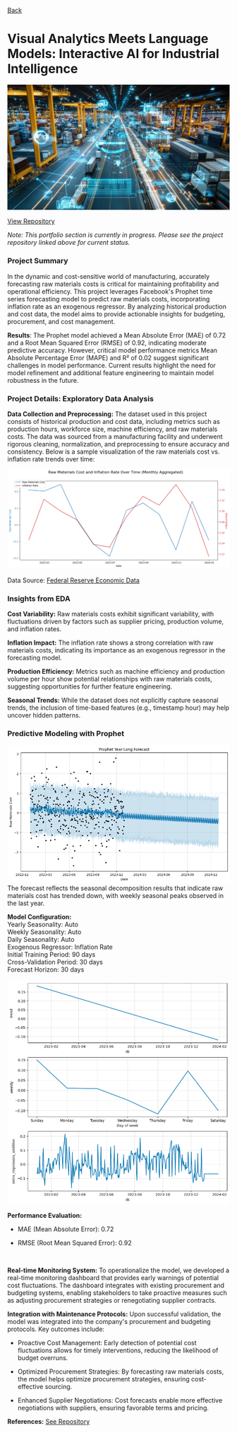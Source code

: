 [Back](https://zenjen-devs.github.io)

# Visual Analytics Meets Language Models: Interactive AI for Industrial Intelligence

<img src="images/llm_manufacturing_banner.jpeg?raw=true" title="Source: Adobe Images"/>


[View Repository](https://github.com/zenjen-dev/ml-projects) <br>


*Note: This portfolio section is currently in progress. Please see the project repository linked above for current  status.*

<h3> Project Summary </h3>

In the dynamic and cost-sensitive world of manufacturing, accurately forecasting raw materials costs is critical for maintaining profitability and operational efficiency. This project leverages Facebook's Prophet time series forecasting model to predict raw materials costs, incorporating inflation rate as an exogenous regressor. By analyzing historical production and cost data, the model aims to provide actionable insights for budgeting, procurement, and cost management.

**Results**: The Prophet model achieved a Mean Absolute Error (MAE) of 0.72 and a Root Mean Squared Error (RMSE) of 0.92, indicating moderate predictive accuracy. However, critical model performance metrics Mean Absolute Percentage Error (MAPE) and R² of 0.02 suggest significant challenges in model performance. Current results highlight the need for model refinement and additional feature engineering to maintain model robustness in the future.

<h3> Project Details: Exploratory Data Analysis </h3>

**Data Collection and Preprocessing:**
The dataset used in this project consists of historical production and cost data, including metrics such as production hours, workforce size, machine efficiency, and raw materials costs. The data was sourced from a manufacturing facility and underwent rigorous cleaning, normalization, and preprocessing to ensure accuracy and consistency. Below is a sample visualization of the raw materials cost vs. inflation rate trends over time:
<br>

<img src="https://raw.githubusercontent.com/zenjen-devs/zenjen-devs.github.io/master/images/rawmat_v_inflation.png">
  
Data Source: [Federal Reserve Economic Data](https://fred.stlouisfed.org/)


### Insights from EDA

**Cost Variability:** Raw materials costs exhibit significant variability, with fluctuations driven by factors such as supplier pricing, production volume, and inflation rates.

**Inflation Impact:** The inflation rate shows a strong correlation with raw materials costs, indicating its importance as an exogenous regressor in the forecasting model.

**Production Efficiency:** Metrics such as machine efficiency and production volume per hour show potential relationships with raw materials costs, suggesting opportunities for further feature engineering.

**Seasonal Trends:** While the dataset does not explicitly capture seasonal trends, the inclusion of time-based features (e.g., timestamp hour) may help uncover hidden patterns.
<br>


### Predictive Modeling with Prophet

<img src="https://raw.githubusercontent.com/zenjen-devs/zenjen-devs.github.io/master/images/prophet_fc.png">
<br>
The forecast reflects the seasonal decomposition results that indicate raw materials cost has trended down, with weekly seasonal peaks observed in the last year.

**Model Configuration:**
<br>
Yearly Seasonality: Auto
<br>
Weekly Seasonality: Auto
<br>
Daily Seasonality: Auto
<br>
Exogenous Regressor: Inflation Rate
<br>
Initial Training Period: 90 days
<br>
Cross-Validation Period: 30 days
<br>
Forecast Horizon: 30 days
<br> 
<br> 
<img src="https://raw.githubusercontent.com/zenjen-devs/zenjen-devs.github.io/master/images/prophet_decomp.png">

**Performance Evaluation:**

- MAE (Mean Absolute Error): 0.72

- RMSE (Root Mean Squared Error): 0.92
<br>

**Real-time Monitoring System:**
To operationalize the model, we developed a real-time monitoring dashboard that provides early warnings of potential cost fluctuations. The dashboard integrates with existing procurement and budgeting systems, enabling stakeholders to take proactive measures such as adjusting procurement strategies or renegotiating supplier contracts.

**Integration with Maintenance Protocols:**
Upon successful validation, the model was integrated into the company's procurement and budgeting protocols. Key outcomes include:

- Proactive Cost Management: Early detection of potential cost fluctuations allows for timely interventions, reducing the likelihood of budget overruns.

- Optimized Procurement Strategies: By forecasting raw materials costs, the model helps optimize procurement strategies, ensuring cost-effective sourcing.

- Enhanced Supplier Negotiations: Cost forecasts enable more effective negotiations with suppliers, ensuring favorable terms and pricing.

**References:** [See Repository](https://github.com/zenjen-dev/deep-learning_predicting-failures/blob/main/DeepLearning_PredictiveMaintenance.ipynb) 
